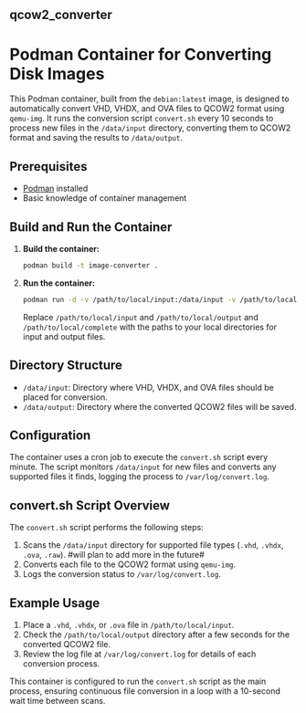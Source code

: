## qcow2_converter
# Podman Container for Converting Disk Images

This Podman container, built from the `debian:latest` image, is designed to automatically convert VHD, VHDX, and OVA files to QCOW2 format using `qemu-img`. It runs the conversion script `convert.sh` every 10 seconds to process new files in the `/data/input` directory, converting them to QCOW2 format and saving the results to `/data/output`.

## Prerequisites

- [Podman](https://podman.io/getting-started/installation) installed
- Basic knowledge of container management

## Build and Run the Container

1. **Build the container:**

    ```bash
    podman build -t image-converter .
    ```

2. **Run the container:**

    ```bash
    podman run -d -v /path/to/local/input:/data/input -v /path/to/local/output:/data/output -v  /path/to/local/complete:/data/complete image-converter
    ```

   Replace `/path/to/local/input` and `/path/to/local/output` and `/path/to/local/complete` with the paths to your local directories for input and output files.

## Directory Structure

- `/data/input`: Directory where VHD, VHDX, and OVA files should be placed for conversion.
- `/data/output`: Directory where the converted QCOW2 files will be saved.

## Configuration

The container uses a cron job to execute the `convert.sh` script every minute. The script monitors `/data/input` for new files and converts any supported files it finds, logging the process to `/var/log/convert.log`.

## convert.sh Script Overview

The `convert.sh` script performs the following steps:

1. Scans the `/data/input` directory for supported file types (`.vhd`, `.vhdx`, `.ova`, `.raw`). #will plan to add more in the future#
2. Converts each file to the QCOW2 format using `qemu-img`.
3. Logs the conversion status to `/var/log/convert.log`.


## Example Usage

1. Place a `.vhd`, `.vhdx`, or `.ova` file in `/path/to/local/input`.
2. Check the `/path/to/local/output` directory after a few seconds for the converted QCOW2 file.
3. Review the log file at `/var/log/convert.log` for details of each conversion process.

This container is configured to run the `convert.sh` script as the main process, ensuring continuous file conversion in a loop with a 10-second wait time between scans.
